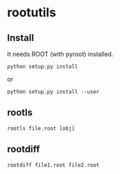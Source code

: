 rootutils
=========

## Install

It needs ROOT (with pyroot) installed.

    python setup.py install

or

    python setup.py install --user

## rootls

    rootls file.root [obj]

## rootdiff

    rootdiff file1.root file2.root
